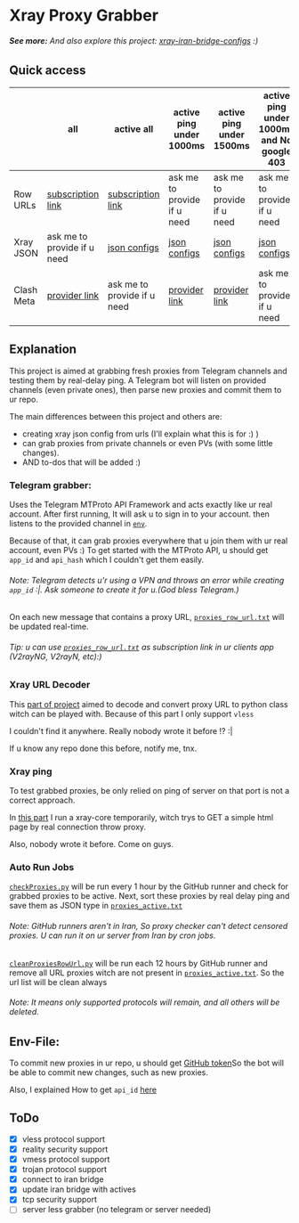 # Xray Proxy Grabber


###### **See more:** And also explore this project: [xray-iran-bridge-configs](https://github.com/MrMohebi/xray-iran-bridge-configs) :)


## Quick access

|            | all                                                                                                                                  | active all                                                                                                                                | active ping under 1000ms                                                                                                                              | active ping under 1500ms                                                                                                                              | active ping under 1000ms and No google 403                                                                                                                |
|------------|--------------------------------------------------------------------------------------------------------------------------------------|-------------------------------------------------------------------------------------------------------------------------------------------|-------------------------------------------------------------------------------------------------------------------------------------------------------|-------------------------------------------------------------------------------------------------------------------------------------------------------|-----------------------------------------------------------------------------------------------------------------------------------------------------------|
| Row URLs   | [subscription link](https://raw.githubusercontent.com/MrMohebi/xray-proxy-grabber-telegram/master/collected-proxies/row-url/all.txt) | [subscription link](https://raw.githubusercontent.com/MrMohebi/xray-proxy-grabber-telegram/master/collected-proxies/row-url/actives.txt)  | ask me to provide if u need                                                                                                                           | ask me to provide if u need                                                                                                                           | ask me to provide if u need                                                                                                                               |
| Xray JSON  | ask me to provide if u need                                                                                                          | [json configs](https://raw.githubusercontent.com/MrMohebi/xray-proxy-grabber-telegram/master/collected-proxies/xray-json/actives_all.txt) | [json configs](https://raw.githubusercontent.com/MrMohebi/xray-proxy-grabber-telegram/master/collected-proxies/xray-json/actives_under_1000ms.txt)    | [json configs](https://raw.githubusercontent.com/MrMohebi/xray-proxy-grabber-telegram/master/collected-proxies/xray-json/actives_under_1500ms.txt)    | [json configs](https://raw.githubusercontent.com/MrMohebi/xray-proxy-grabber-telegram/master/collected-proxies/xray-json/actives_no_403_under_1000ms.txt) |
| Clash Meta | [provider link](https://raw.githubusercontent.com/MrMohebi/xray-proxy-grabber-telegram/master/collected-proxies/clash-meta/all.yaml) | ask me to provide if u need                                                                                                               | [provider link](https://raw.githubusercontent.com/MrMohebi/xray-proxy-grabber-telegram/master/collected-proxies/clash-meta/actives_under_1000ms.yaml) | [provider link](https://raw.githubusercontent.com/MrMohebi/xray-proxy-grabber-telegram/master/collected-proxies/clash-meta/actives_under_1500ms.yaml) | ask me to provide if u need                                                                                                                               |



## Explanation
This project is aimed at grabbing fresh proxies from Telegram channels and testing them by real-delay ping.
A Telegram bot will listen on provided channels (even private ones), then parse new proxies and commit them to ur repo.

The main differences between this project and others are:
- creating xray json config from urls (I'll explain what this is for :) )
- can grab proxies from private channels or even PVs (with some little changes).
- AND to-dos that will be added :)

### Telegram grabber:
Uses the Telegram MTProto API Framework and acts exactly like ur real account. After first running,
It will ask u to sign in to your account. then listens to the provided channel in [`env`](./.env.example#L12).

Because of that, it can grab proxies everywhere that u join them with ur real account, even PVs :)
To get started with the MTProto API, u should get `app_id` and `api_hash` which I couldn't get them easily.
###### *Note:* Telegram detects u'r using a VPN and throws an error while creating `app_id` :|. Ask someone to create it for u.(God bless Telegram.)

On each new message that contains a proxy URL, [`proxies_row_url.txt`](collected-proxies/row-url/all.txt) will be updated real-time.

###### *Tip:* u can use [`proxies_row_url.txt`](collected-proxies/row-url/all.txt) as subscription link in ur clients app (V2rayNG, V2rayN, etc):)


### Xray URL Decoder
This [part of project](./xray_url_decoder) aimed to decode and convert proxy URL to python class witch can be played with.
Because of this part I only support `vless` 

I couldn't find it anywhere. Really nobody wrote it before !? :| 

If u know any repo done this before, notify me, tnx.


### Xray ping
To test grabbed proxies, be only relied on ping of server on that port is not a correct approach.

In [this part](./xray_ping) I run a xray-core temporarily, witch trys to GET a simple html page by real connection throw proxy.

Also, nobody wrote it before. Come on guys.

### Auto Run Jobs 
[`checkProxies.py`](./checkProxies.py) will be run every 1 hour by the GitHub runner and check for grabbed proxies to be active.
Next, sort these proxies by real delay ping and save them as JSON type in [`proxies_active.txt`](collected-proxies/xray-json/actives_all.txt)
###### *Note:* GitHub runners aren't in Iran, So proxy checker can't detect censored proxies. U can run it on ur server from Iran by cron jobs.


[`cleanProxiesRowUrl.py`](./cleanProxiesRowUrl.py) will be run each 12 hours by GitHub runner and remove all URL proxies witch are not present in [`proxies_active.txt`](collected-proxies/xray-json/actives_all.txt).
So the url list will be clean always
###### *Note:* It means only supported protocols will remain, and all others will be deleted.



## Env-File:
To commit new proxies in ur repo, u should get [GitHub token](https://docs.github.com/en/authentication/keeping-your-account-and-data-secure/managing-your-personal-access-tokens#personal-access-tokens-classic)So the bot will be able to commit new changes, such as new proxies.

Also, I explained How to get `api_id` [here](#telegram-grabber)

## ToDo
- [x] vless protocol support
- [x] reality security support
- [x] vmess protocol support
- [x] trojan protocol support
- [x] connect to iran bridge
- [x] update iran bridge with actives
- [x] tcp security support
- [ ] server less grabber (no telegram or server needed)
